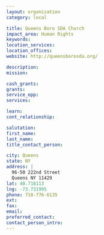 ```yaml
---
layout: organization
category: local

title: Queens Boro SDA Church
impact_area: Human Rights
keywords: 
location_services: 
location_offices: 
website: http://queensborosda.org/

description: 
mission: 

cash_grants: 
grants: 
service_opp: 
services: 

learn: 
cont_relationship: 

salutation: 
first_name: 
last_name: 
title_contact_person: 

city: Queens
state: NY
address: |
  96-50 222nd Street    
  Queens NY 11429
lat: 40.718113
lng: -73.731995
phone: 718-776-6135
ext: 
fax: 
email: 
preferred_contact: 
contact_person_intro: 
---
```

